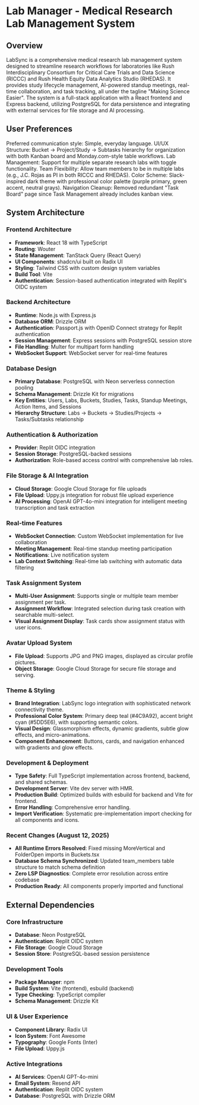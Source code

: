 # Lab Manager - Medical Research Lab Management System

## Overview
LabSync is a comprehensive medical research lab management system designed to streamline research workflows for laboratories like Rush Interdisciplinary Consortium for Critical Care Trials and Data Science (RICCC) and Rush Health Equity Data Analytics Studio (RHEDAS). It provides study lifecycle management, AI-powered standup meetings, real-time collaboration, and task tracking, all under the tagline "Making Science Easier". The system is a full-stack application with a React frontend and Express backend, utilizing PostgreSQL for data persistence and integrating with external services for file storage and AI processing.

## User Preferences
Preferred communication style: Simple, everyday language.
UI/UX Structure: Bucket → Project/Study → Subtasks hierarchy for organization with both Kanban board and Monday.com-style table workflows.
Lab Management: Support for multiple separate research labs with toggle functionality.
Team Flexibility: Allow team members to be in multiple labs (e.g., J.C. Rojas as PI in both RICCC and RHEDAS).
Color Scheme: Slack-inspired dark theme with professional color palette (purple primary, green accent, neutral grays).
Navigation Cleanup: Removed redundant "Task Board" page since Task Management already includes kanban view.

## System Architecture

### Frontend Architecture
- **Framework**: React 18 with TypeScript
- **Routing**: Wouter
- **State Management**: TanStack Query (React Query)
- **UI Components**: shadcn/ui built on Radix UI
- **Styling**: Tailwind CSS with custom design system variables
- **Build Tool**: Vite
- **Authentication**: Session-based authentication integrated with Replit's OIDC system

### Backend Architecture
- **Runtime**: Node.js with Express.js
- **Database ORM**: Drizzle ORM
- **Authentication**: Passport.js with OpenID Connect strategy for Replit authentication
- **Session Management**: Express sessions with PostgreSQL session store
- **File Handling**: Multer for multipart form handling
- **WebSocket Support**: WebSocket server for real-time features

### Database Design
- **Primary Database**: PostgreSQL with Neon serverless connection pooling
- **Schema Management**: Drizzle Kit for migrations
- **Key Entities**: Users, Labs, Buckets, Studies, Tasks, Standup Meetings, Action Items, and Sessions
- **Hierarchy Structure**: Labs → Buckets → Studies/Projects → Tasks/Subtasks relationship

### Authentication & Authorization
- **Provider**: Replit OIDC integration
- **Session Storage**: PostgreSQL-backed sessions
- **Authorization**: Role-based access control with comprehensive lab roles.

### File Storage & AI Integration
- **Cloud Storage**: Google Cloud Storage for file uploads
- **File Upload**: Uppy.js integration for robust file upload experience
- **AI Processing**: OpenAI GPT-4o-mini integration for intelligent meeting transcription and task extraction

### Real-time Features
- **WebSocket Connection**: Custom WebSocket implementation for live collaboration
- **Meeting Management**: Real-time standup meeting participation
- **Notifications**: Live notification system
- **Lab Context Switching**: Real-time lab switching with automatic data filtering

### Task Assignment System
- **Multi-User Assignment**: Supports single or multiple team member assignment per task.
- **Assignment Workflow**: Integrated selection during task creation with searchable multi-select.
- **Visual Assignment Display**: Task cards show assignment status with user icons.

### Avatar Upload System
- **File Upload**: Supports JPG and PNG images, displayed as circular profile pictures.
- **Object Storage**: Google Cloud Storage for secure file storage and serving.

### Theme & Styling
- **Brand Integration**: LabSync logo integration with sophisticated network connectivity theme.
- **Professional Color System**: Primary deep teal (#4C9A92), accent bright cyan (#5DD5E6), with supporting semantic colors.
- **Visual Design**: Glassmorphism effects, dynamic gradients, subtle glow effects, and micro-animations.
- **Component Enhancement**: Buttons, cards, and navigation enhanced with gradients and glow effects.

### Development & Deployment
- **Type Safety**: Full TypeScript implementation across frontend, backend, and shared schemas.
- **Development Server**: Vite dev server with HMR.
- **Production Build**: Optimized builds with esbuild for backend and Vite for frontend.
- **Error Handling**: Comprehensive error handling.
- **Import Verification**: Systematic pre-implementation import checking for all components and icons.

### Recent Changes (August 12, 2025)
- **All Runtime Errors Resolved**: Fixed missing MoreVertical and FolderOpen imports in Buckets.tsx
- **Database Schema Synchronized**: Updated team_members table structure to match schema definition
- **Zero LSP Diagnostics**: Complete error resolution across entire codebase
- **Production Ready**: All components properly imported and functional

## External Dependencies

### Core Infrastructure
- **Database**: Neon PostgreSQL
- **Authentication**: Replit OIDC system
- **File Storage**: Google Cloud Storage
- **Session Store**: PostgreSQL-based session persistence

### Development Tools
- **Package Manager**: npm
- **Build System**: Vite (frontend), esbuild (backend)
- **Type Checking**: TypeScript compiler
- **Schema Management**: Drizzle Kit

### UI & User Experience
- **Component Library**: Radix UI
- **Icon System**: Font Awesome
- **Typography**: Google Fonts (Inter)
- **File Upload**: Uppy.js

### Active Integrations
- **AI Services**: OpenAI GPT-4o-mini
- **Email System**: Resend API
- **Authentication**: Replit OIDC system
- **Database**: PostgreSQL with Drizzle ORM